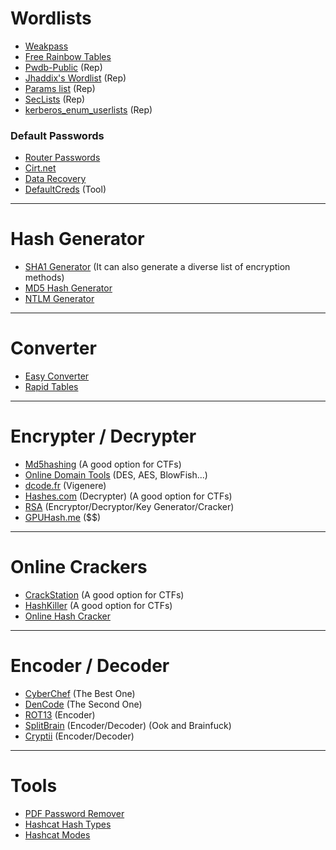 # Wordlists
- [Weakpass](https://weakpass.com/wordlist)
- [Free Rainbow Tables](https://freerainbowtables.com/)
- [Pwdb-Public](https://github.com/ignis-sec/Pwdb-Public) (Rep)
- [Jhaddix's Wordlist](https://gist.github.com/jhaddix/86a06c5dc309d08580a018c66354a056) (Rep)
- [Params list](https://github.com/PortSwigger/backslash-powered-scanner/blob/master/resources/params) (Rep)
- [SecLists](https://github.com/danielmiessler/SecLists) (Rep)
- [kerberos_enum_userlists](https://github.com/attackdebris/kerberos_enum_userlists) (Rep)

### Default Passwords
- [Router Passwords](https://www.routerpasswords.com/)
- [Cirt.net](https://cirt.net/passwords)
- [Data Recovery](https://datarecovery.com/rd/default-passwords/)
- [DefaultCreds](https://github.com/ihebski/DefaultCreds-cheat-sheet) (Tool)

---

# Hash Generator
- [SHA1 Generator](http://www.sha1-online.com/) (It can also generate a diverse list of encryption methods)
- [MD5 Hash Generator](https://www.md5hashgenerator.com/)
- [NTLM Generator](https://www.browserling.com/tools/ntlm-hash)

---

# Converter
- [Easy Converter](http://easyonlineconverter.com/converters/case_conveter.html)
- [Rapid Tables](https://www.rapidtables.com/convert/number/ascii-hex-bin-dec-converter.html)

---

# Encrypter / Decrypter
- [Md5hashing](https://md5hashing.net/) (A good option for CTFs)
- [Online Domain Tools](http://des.online-domain-tools.com/) (DES, AES, BlowFish...)
- [dcode.fr](https://www.dcode.fr/vigenere-cipher) (Vigenere)
- [Hashes.com](https://hashes.com/en/decrypt/hash) (Decrypter) (A good option for CTFs)
- [RSA](http://nmichaels.org/rsa.py) (Encryptor/Decryptor/Key Generator/Cracker)
- [GPUHash.me](https://gpuhash.me/) ($$)

---

# Online Crackers
- [CrackStation](https://crackstation.net/) (A good option for CTFs)
- [HashKiller](https://hashkiller.io/listmanager) (A good option for CTFs)
- [Online Hash Cracker](https://www.onlinehashcrack.com/dashboard)

---

# Encoder / Decoder
- [CyberChef](https://gchq.github.io/CyberChef/) (The Best One)
- [DenCode](https://dencode.com/) (The Second One)
- [ROT13](https://rot13.com/) (Encoder)
- [SplitBrain](https://www.splitbrain.org/_static/ook/) (Encoder/Decoder) (Ook and Brainfuck)
- [Cryptii](https://cryptii.com/pipes/ascii85-encoding) (Encoder/Decoder)

---

# Tools
- [PDF Password Remover](https://www.lostmypass.com/tools/pdf-password-remover/)
- [Hashcat Hash Types](https://hashcat.net/wiki/doku.php?id=example_hashes)
- [Hashcat Modes](https://hashcat.net/wiki/doku.php?id=hashcat)
